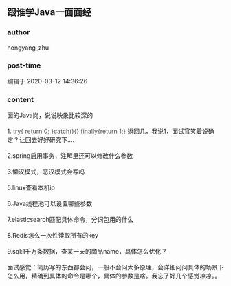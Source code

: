 ## 跟谁学Java一面面经
### author 
hongyang_zhu
### post-time 

编辑于  2020-03-12 14:36:26
### content 
<div class="post-topic-des nc-post-content">
 <div>
  面的Java岗，说说映象比较深的
 </div>
 <div>
  <br/>
 </div>
 <div>
  1.
  <span style="color: rgb(77,77,77);">
   try{ return 0; }catch(){} finally{return 1;}
  </span>
  返回几，我说1，面试官笑着说确定？让回去好好研究下....
 </div>
 <div>
  <br/>
 </div>
 <div>
  2.spring启用事务，注解里还可以修改什么参数
 </div>
 <div>
  <br/>
 </div>
 <div>
  3.懒汉模式，恶汉模式会写吗
 </div>
 <div>
  <br/>
 </div>
 <div>
  5.linux查看本机ip
 </div>
 <div>
  <br/>
 </div>
 <div>
  6.Java线程池可以设置哪些参数
 </div>
 <div>
  <br/>
 </div>
 <div>
  7.elasticsearch匹配具体命令，分词包用的什么
 </div>
 <div>
  <br/>
 </div>
 <div>
  8.Redis怎么一次性读取所有的key
 </div>
 <div>
  <br/>
 </div>
 <div>
  9.sql:1千万条数据，查某一天的商品name，具体怎么优化？
 </div>
 <div>
  <br/>
 </div>
 <div>
  面试感觉：简历写的东西都会问，一般不会问太多原理，会详细问问具体的场景下怎么用，精确到具体的命令是哪个，具体的参数是啥。我忘了好几个感觉凉凉。。
 </div>
</div>
